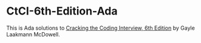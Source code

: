 # CtCI-6th-Edition-Ada
This is Ada solutions to [Cracking the Coding Interview, 6th Edition](http://www.crackingthecodinginterview.com/)  by Gayle Laakmann McDowell.
